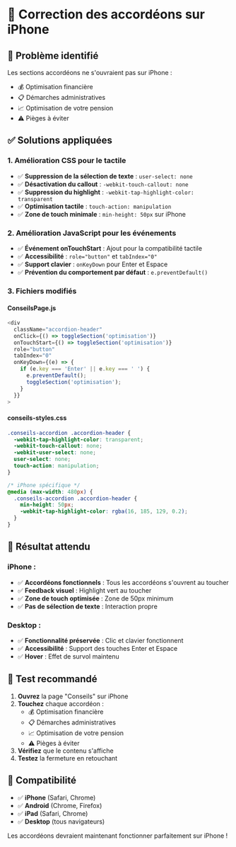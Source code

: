 # 📱 Correction des accordéons sur iPhone

## 🚨 Problème identifié
Les sections accordéons ne s'ouvraient pas sur iPhone :
- 💰 Optimisation financière
- 📋 Démarches administratives  
- 📈 Optimisation de votre pension
- ⚠️ Pièges à éviter

## ✅ Solutions appliquées

### 1. **Amélioration CSS pour le tactile**
- ✅ **Suppression de la sélection de texte** : `user-select: none`
- ✅ **Désactivation du callout** : `-webkit-touch-callout: none`
- ✅ **Suppression du highlight** : `-webkit-tap-highlight-color: transparent`
- ✅ **Optimisation tactile** : `touch-action: manipulation`
- ✅ **Zone de touch minimale** : `min-height: 50px` sur iPhone

### 2. **Amélioration JavaScript pour les événements**
- ✅ **Événement onTouchStart** : Ajout pour la compatibilité tactile
- ✅ **Accessibilité** : `role="button"` et `tabIndex="0"`
- ✅ **Support clavier** : `onKeyDown` pour Enter et Espace
- ✅ **Prévention du comportement par défaut** : `e.preventDefault()`

### 3. **Fichiers modifiés**

#### **ConseilsPage.js**
```javascript
<div 
  className="accordion-header" 
  onClick={() => toggleSection('optimisation')}
  onTouchStart={() => toggleSection('optimisation')}
  role="button"
  tabIndex="0"
  onKeyDown={(e) => {
    if (e.key === 'Enter' || e.key === ' ') {
      e.preventDefault();
      toggleSection('optimisation');
    }
  }}
>
```

#### **conseils-styles.css**
```css
.conseils-accordion .accordion-header {
  -webkit-tap-highlight-color: transparent;
  -webkit-touch-callout: none;
  -webkit-user-select: none;
  user-select: none;
  touch-action: manipulation;
}

/* iPhone spécifique */
@media (max-width: 480px) {
  .conseils-accordion .accordion-header {
    min-height: 50px;
    -webkit-tap-highlight-color: rgba(16, 185, 129, 0.2);
  }
}
```

## 🎯 **Résultat attendu**

### **iPhone :**
- ✅ **Accordéons fonctionnels** : Tous les accordéons s'ouvrent au toucher
- ✅ **Feedback visuel** : Highlight vert au toucher
- ✅ **Zone de touch optimisée** : Zone de 50px minimum
- ✅ **Pas de sélection de texte** : Interaction propre

### **Desktop :**
- ✅ **Fonctionnalité préservée** : Clic et clavier fonctionnent
- ✅ **Accessibilité** : Support des touches Enter et Espace
- ✅ **Hover** : Effet de survol maintenu

## 🚀 **Test recommandé**

1. **Ouvrez** la page "Conseils" sur iPhone
2. **Touchez** chaque accordéon :
   - 💰 Optimisation financière
   - 📋 Démarches administratives
   - 📈 Optimisation de votre pension
   - ⚠️ Pièges à éviter
3. **Vérifiez** que le contenu s'affiche
4. **Testez** la fermeture en retouchant

## 📱 **Compatibilité**

- ✅ **iPhone** (Safari, Chrome)
- ✅ **Android** (Chrome, Firefox)
- ✅ **iPad** (Safari, Chrome)
- ✅ **Desktop** (tous navigateurs)

Les accordéons devraient maintenant fonctionner parfaitement sur iPhone !



